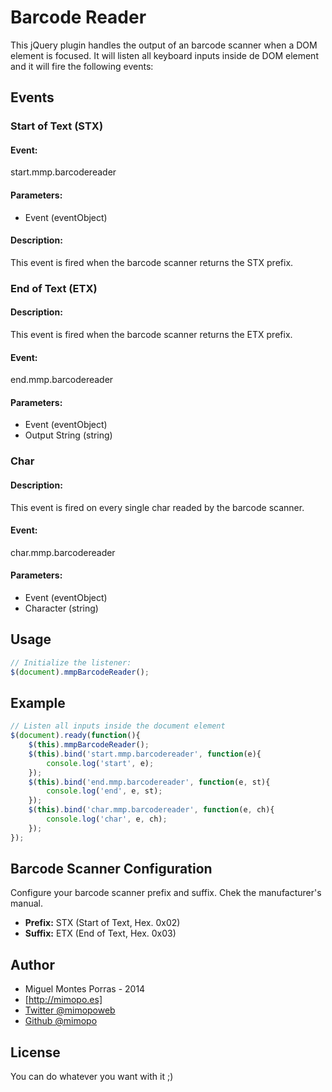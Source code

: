 # Barcode Reader
This jQuery plugin handles the output of an barcode scanner when a DOM element is focused.
It will listen all keyboard inputs inside de DOM element and it will fire the following events:


## Events

### Start of Text (STX)
#### Event:
start.mmp.barcodereader
#### Parameters:
- Event (eventObject)

#### Description:
This event is fired when the barcode scanner returns the STX prefix.

### End of Text (ETX)
#### Description:
This event is fired when the barcode scanner returns the ETX prefix.
#### Event:
end.mmp.barcodereader
#### Parameters:
- Event (eventObject)
- Output String (string)

### Char
#### Description:
This event is fired on every single char readed by the barcode scanner.
#### Event:
char.mmp.barcodereader
#### Parameters:
- Event (eventObject)
- Character (string)


## Usage
```javascript
// Initialize the listener:
$(document).mmpBarcodeReader();
```


## Example
```javascript
// Listen all inputs inside the document element
$(document).ready(function(){
    $(this).mmpBarcodeReader();
    $(this).bind('start.mmp.barcodereader', function(e){
        console.log('start', e);
    });
    $(this).bind('end.mmp.barcodereader', function(e, st){
        console.log('end', e, st);
    });
    $(this).bind('char.mmp.barcodereader', function(e, ch){
        console.log('char', e, ch);
    });
});
```


## Barcode Scanner Configuration
Configure your barcode scanner prefix and suffix. Chek the manufacturer's manual.
- **Prefix:** STX (Start of Text, Hex. 0x02)
- **Suffix:** ETX (End of Text, Hex. 0x03)


## Author

- Miguel Montes Porras - 2014
- [http://mimopo.es]
- [Twitter @mimopoweb](https://twitter.com/mimopoweb)
- [Github @mimopo](https://github.com/mimopo)


## License

You can do whatever you want with it ;)
